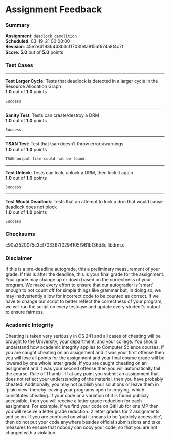 # Assignment Feedback

### Summary

**Assignment**: `deadlock_demolition`  
**Scheduled**: 03-19-21 00:00:00  
**Revision**: 45e2e41936443b3cf1703fefa815af974a8f4c7f  
**Score**: **5.0** out of **5.0** points

### Test Cases
---

**Test Larger Cycle**: Tests that deadlock is detected in a larger cycle in the Resource Allocation Graph  
**1.0** out of **1.0** points
```
Success
```
---

**Sanity Test**: Tests can create/destroy a DRM  
**1.0** out of **1.0** points
```
Success
```
---

**TSAN Test**: Test that tsan doesn't throw errors/warnings  
**1.0** out of **1.0** points
```
TSAN output file could not be found.
```
---

**Test Unlock**: Tests can lock, unlock a DRM, then lock it again  
**1.0** out of **1.0** points
```
Success
```
---

**Test Would Deadlock**: Tests that an attempt to lock a drm that would cause deadlock does not block  
**1.0** out of **1.0** points
```
Success
```
### Checksums

c90a3520075c2cf703367f0294105f961bf36d8c libdrm.c


### Disclaimer
If this is a pre-deadline autograde, this a preliminary measurement of your grade.
If this is after the deadline, this is your final grade for the assignment.
Your grade may change up or down based on the correctness of your program.
We make every effort to ensure that our autograder is 'smart' enough to not count off
for simple things like grammar but, in doing so, we may inadvertently allow for
incorrect code to be counted as correct.
If we have to change our script to better reflect the correctness of your program,
we will run the script on every testcase and update every student's output to ensure fairness.



### Academic Integrity
Cheating is taken very seriously in CS 241 and all cases of cheating will be brought to the University, your department, and your college.
You should understand how academic integrity applies to Computer Science courses.
If you are caught cheating on an assignment and it was your first offense then you will lose all points for the assignment and your final course
grade will be lowered by one whole letter grade. If you are caught cheating on an assignment and it was your second offense then you will automatically fail the course.
Rule of Thumb - If at any point you submit an assignment that does not reflect your understanding of the material, then you have probably cheated.
Additionally, you may not publish your solutions or leave them in 'plain view' thereby leaving your programs open to copying, which constitutes cheating.
If your code or a variation of it is found publicly accessible, then you will receive a letter grade reduction for each assignment.
For example, if we find your code on GitHub for one MP then you will receive a letter grade reduction. 2 letter grades for 2 assignments and so on.
If you are confused on what it means to be 'publicly accessible', then do not put your code anywhere besides official submissions and take measures
to ensure that nobody can copy your code, so that you are not charged with a violation.


